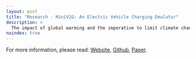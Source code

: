 ```yaml
---
layout: post
title: "Research - MiniV2G: An Electric Vehicle Charging Emulator"
description: >
  The impact of global warming and the imperative to limit climate change have stimulated the need to develop new solutions based on renewable energy sources. One of the emerging trends in this endeavor are the Electric Vehicles (EVs), which use electricity instead of traditional fossil fuels as a power source, relying on the Vehicle-to-Grid (V2G) paradigm. The novelty of such a paradigm requires careful analysis to avoid malicious attempts. An attacker can exploit several surfaces, such as the remote connection between the Distribution Grid and Charging Supply or the authentication system between the charging Supply Equipment and the Electric Vehicles. However, V2G architecture's high cost and complexity in implementation can restrain this field's research capability.
noindex: true
---
```

For more information, please read: [Website], [Github], [Paper].

[Website]: https://spritz.math.unipd.it/projects/MiniV2G/
[Github]: https://github.com/donadelden/miniV2G
[Paper]: https://dl.acm.org/doi/abs/10.1145/3457339.3457980